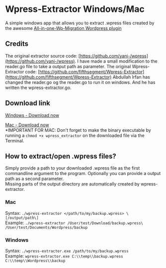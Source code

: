 # Wpress-Extractor Windows/Mac

A simple windows app that allows you to extract .wpress files created by the awesome [All-in-one-Wp-Migration Wordpress plugin](https://wordpress.org/plugins/all-in-one-wp-migration/)

## Credits

The original extractor source code: [https://github.com/yani-/wpress](https://github.com/yani-/wpress). I have made a small modification to the reader.go file to take a output path as parameter.
The original Wpress-Extractor code: [https://github.com/fifthsegment/Wpress-Extractor](https://github.com/fifthsegment/Wpress-Extractor) Abdullah Irfan has changed the reader.go og the reader.go to run it on windows. And he has written the wpress-extractor.go.

## Download link

[Windows - Download now](https://github.com/mabakach/Wpress-Extractor/raw/master/dist/wpress-extractor.exe)  

[Mac - Download now](https://github.com/mabakach/Wpress-Extractor/blob/master/dist/mac/wpress-extractor?raw=true)  
*IMPORTANT FOR MAC: Don't forget to make the binary executable by running a  `chmod +x wpress_extractor` on the downloaded file via the Terminal.

## How to extract/open .wpress files?

Simply provide a path to your downloaded .wpress file as the first commandline argument to the program. Optionally you can provide a output path as a second parameter.  
Missing parts of the output directory are automatically created by wpress-extractor.

### Mac

Syntax: `./wpress-extractor </path/to/my/backup.wpress> \[/output/path\]`  
Example: `./wpress-extractor /User/test/Download/backup.wpress\ /User/test/Documents/Wordpress/backup`

### Windows

Syntax: `./wpress-extractor.exe /path/to/my/backup.wpress`  
Example: `wpress-extractor.exe C:\\temp\\backup.wpress C:\\temp\\Wordpress\\backup`
